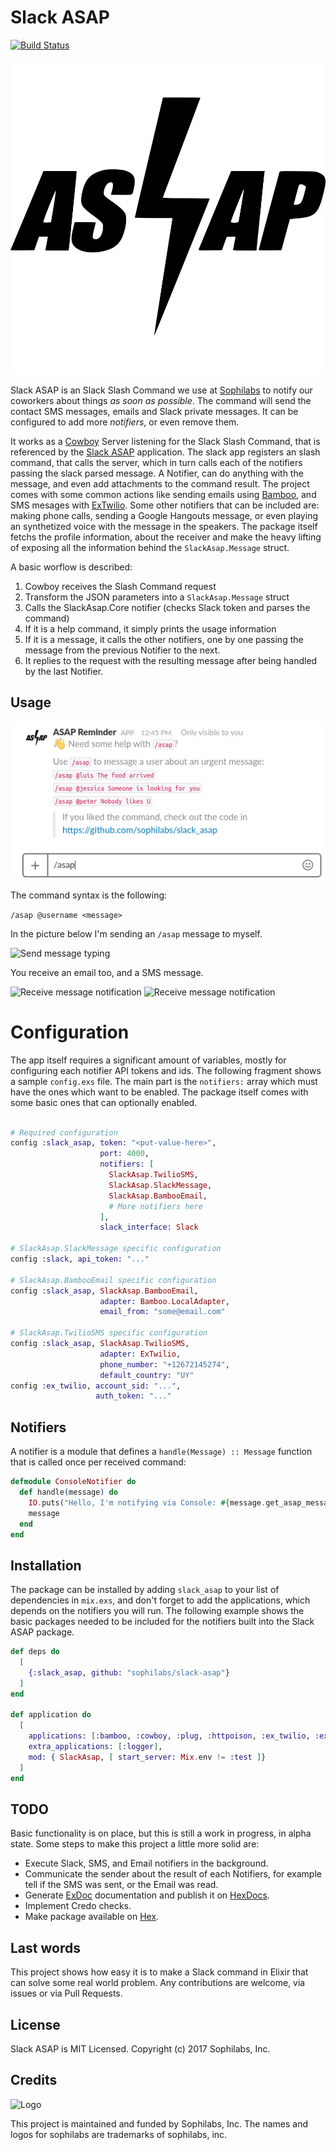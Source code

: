 # Slack ASAP

[![Build Status](https://travis-ci.org/sophilabs/slack-asap.svg?branch=master)](https://travis-ci.org/sophilabs/slack-asap)

![Logo](docs/asap.png)

Slack ASAP is an Slack Slash Command we use at [Sophilabs](https://sophilabs.co) to notify our coworkers about things *as soon as possible*. The command will send the contact SMS messages, emails and Slack private messages. It can be configured to add more *notifiers*, or even remove them.

It works as a [Cowboy](https://github.com/ninenines/cowboy) Server listening for the Slack Slash Command, that is referenced by the [Slack ASAP](https://sophilabs.slack.com/apps/A6QJPCSR2-asap-reminder) application. The slack app registers an slash command, that calls the server, which in turn calls each of the notifiers passing the slack parsed message. A Notifier, can do anything with the message, and even add attachments to the command result. The project comes with some common actions like sending emails using [Bamboo](https://github.com/thoughtbot/bamboo), and SMS mesages with [ExTwilio](https://github.com/danielberkompas/ex_twilio). Some other notifiers that can be included are: making phone calls, sending a Google Hangouts message, or even playing an synthetized voice with the message in the speakers. The package itself fetchs the profile information, about the receiver and make the heavy lifting of exposing all the information behind the `SlackAsap.Message` struct.

A basic worflow is described:
1. Cowboy receives the Slash Command request
2. Transform the JSON parameters into a `SlackAsap.Message` struct
3. Calls the SlackAsap.Core notifier (checks Slack token and parses the command)
4. If it is a help command, it simply prints the usage information
5. If it is a message, it calls the other notifiers, one by one passing the message from the previous Notifier to the next.
6. It replies to the request with the resulting message after being handled by the last Notifier.

## Usage

![Sample usage](docs/usage.png)

The command syntax is the following:

```/asap @username <message>```

In the picture below I'm sending an `/asap` message to myself.

![Send message typing](docs/send.gif)

You receive an email too, and a SMS message.

![Receive message notification](docs/email.gif)
![Receive message notification](docs/sms.png)

# Configuration

The app itself requires a significant amount of variables, mostly for configuring each notifier API tokens and ids. The following fragment shows a sample `config.exs` file. The main part is the `notifiers:` array which must have the ones which want to be enabled. The package itself comes with some basic ones that can optionally enabled.

```elixir

# Required configuration
config :slack_asap, token: "<put-value-here>",
                    port: 4000,
                    notifiers: [
                      SlackAsap.TwilioSMS,
                      SlackAsap.SlackMessage,
                      SlackAsap.BambooEmail,
                      # More notifiers here
                    ],
                    slack_interface: Slack

# SlackAsap.SlackMessage specific configuration
config :slack, api_token: "..."

# SlackAsap.BambooEmail specific configuration
config :slack_asap, SlackAsap.BambooEmail,
                    adapter: Bamboo.LocalAdapter,
                    email_from: "some@email.com"

# SlackAsap.TwilioSMS specific configuration
config :slack_asap, SlackAsap.TwilioSMS,
                    adapter: ExTwilio,
                    phone_number: "+12672145274",
                    default_country: "UY"
config :ex_twilio, account_sid: "...",
                   auth_token: "..."
```

## Notifiers

A notifier is a module that defines a `handle(Message) :: Message` function that is called once per received command:

```elixir
defmodule ConsoleNotifier do
  def handle(message) do
    IO.puts("Hello, I'm notifying via Console: #{message.get_asap_message()}")
    message
  end
end
```


## Installation

The package can be installed by adding `slack_asap` to your list of dependencies in `mix.exs`, and don't forget to add the applications, which depends on the notifiers you will run. The following example shows the basic packages needed to be included for the notifiers built into the Slack ASAP package.

```elixir
def deps do
  [
    {:slack_asap, github: "sophilabs/slack-asap"}
  ]
end

def application do
  [
    applications: [:bamboo, :cowboy, :plug, :httpoison, :ex_twilio, :ex_phone_number],
    extra_applications: [:logger],
    mod: { SlackAsap, [ start_server: Mix.env != :test ]}
  ]
end
```

## TODO

Basic functionality is on place, but this is still a work in progress, in alpha state. Some steps to make this project a little more solid are:

* Execute Slack, SMS, and Email notifiers in the background.
* Communicate the sender about the result of each Notifiers, for example tell if the SMS was sent, or the Email was read.
* Generate [ExDoc](https://github.com/elixir-lang/ex_doc) documentation
and publish it on [HexDocs](https://hexdocs.pm).
* Implement Credo checks.
* Make package available on [Hex](https://hex.pm/docs/publish).


## Last words

This project shows how easy it is to make a Slack command in Elixir that can solve some real world problem. Any contributions are welcome, via issues or via Pull Requests.

## License

Slack ASAP is MIT Licensed. Copyright (c) 2017 Sophilabs, Inc.


## Credits

![Logo](https://s3.amazonaws.com/sophilabs-assets/logo/logo_300x66.gif)

This project is maintained and funded by Sophilabs, Inc. The names and logos for sophilabs are trademarks of sophilabs, inc.
